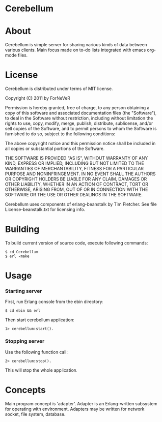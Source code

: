 ﻿Cerebellum
==========

About
=====
Cerebellum is simple server for sharing various kinds of data between various
clients. Main focus made on to-do lists integrated with emacs org-mode files.

License
=======
Cerebellum is distributed under terms of MIT license.

Copyright (C) 2011 by ForNeVeR

Permission is hereby granted, free of charge, to any person obtaining a copy
of this software and associated documentation files (the "Software"), to deal
in the Software without restriction, including without limitation the rights
to use, copy, modify, merge, publish, distribute, sublicense, and/or sell
copies of the Software, and to permit persons to whom the Software is
furnished to do so, subject to the following conditions:

The above copyright notice and this permission notice shall be included in
all copies or substantial portions of the Software.

THE SOFTWARE IS PROVIDED "AS IS", WITHOUT WARRANTY OF ANY KIND, EXPRESS OR
IMPLIED, INCLUDING BUT NOT LIMITED TO THE WARRANTIES OF MERCHANTABILITY,
FITNESS FOR A PARTICULAR PURPOSE AND NONINFRINGEMENT. IN NO EVENT SHALL THE
AUTHORS OR COPYRIGHT HOLDERS BE LIABLE FOR ANY CLAIM, DAMAGES OR OTHER
LIABILITY, WHETHER IN AN ACTION OF CONTRACT, TORT OR OTHERWISE, ARISING FROM,
OUT OF OR IN CONNECTION WITH THE SOFTWARE OR THE USE OR OTHER DEALINGS IN
THE SOFTWARE.

Cerebellum uses components of erlang-beanstalk by Tim Fletcher. See file
License-beanstalk.txt for licensing info.

Building
========
To build current version of source code, execute following commands:

    $ cd Cerebellum
    $ erl -make

Usage
=====
### Starting server

First, run Erlang console from the ebin directory:

    $ cd ebin && erl

Then start cerebellum application:

    1> cerebellum:start().

### Stopping server

Use the following function call:

    2> cerebellum:stop().

This will stop the whole application.

Concepts
========
Main program concept is 'adapter'. Adapter is an Erlang-written subsystem for
operating with environment. Adapters may be written for network socket, file
system, database.